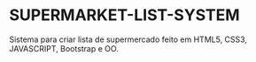 # SUPERMARKET-LIST-SYSTEM
Sistema para criar lista de supermercado feito em HTML5, CSS3, JAVASCRIPT, Bootstrap e OO.
